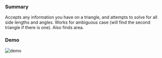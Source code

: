 ### Summary
Accepts any information you have on a triangle, and attempts to solve for all side lengths and angles. Works for ambiguous case (will find the second triangle if there is one). Also finds area.

### Demo
![demo](http://38.media.tumblr.com/062ecd483c70c614c17ad646684e2987/tumblr_inline_ndu9ihT0dU1t2vup9.gif)
